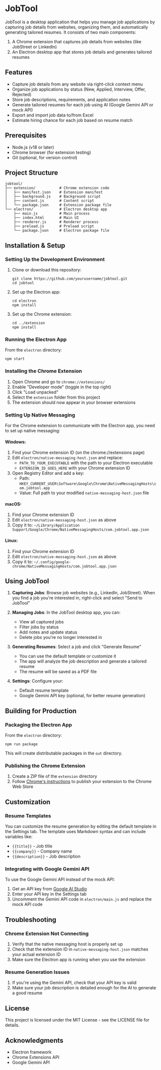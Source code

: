# JobTool

JobTool is a desktop application that helps you manage job applications by capturing job details from websites, organizing them, and automatically generating tailored resumes. It consists of two main components:

1. A Chrome extension that captures job details from websites (like JobStreet or LinkedIn)
2. An Electron desktop app that stores job details and generates tailored resumes

## Features

- Capture job details from any website via right-click context menu
- Organize job applications by status (New, Applied, Interview, Offer, Rejected)
- Store job descriptions, requirements, and application notes
- Generate tailored resumes for each job using AI (Google Gemini API or mock API)
- Export and import job data to/from Excel
- Estimate hiring chance for each job based on resume match

## Prerequisites

- Node.js (v18 or later)
- Chrome browser (for extension testing)
- Git (optional, for version control)

## Project Structure

```
jobtool/
├── extension/           # Chrome extension code
│   ├── manifest.json    # Extension manifest
│   ├── background.js    # Background script
│   ├── content.js       # Content script
│   └── package.json     # Extension package file
└── electron/            # Electron desktop app
    ├── main.js          # Main process
    ├── index.html       # Main UI
    ├── renderer.js      # Renderer process
    ├── preload.js       # Preload script
    └── package.json     # Electron package file
```

## Installation & Setup

### Setting Up the Development Environment

1. Clone or download this repository:
   ```
   git clone https://github.com/yourusername/jobtool.git
   cd jobtool
   ```

2. Set up the Electron app:
   ```
   cd electron
   npm install
   ```

3. Set up the Chrome extension:
   ```
   cd ../extension
   npm install
   ```

### Running the Electron App

From the `electron` directory:
```
npm start
```

### Installing the Chrome Extension

1. Open Chrome and go to `chrome://extensions/`
2. Enable "Developer mode" (toggle in the top right)
3. Click "Load unpacked"
4. Select the `extension` folder from this project
5. The extension should now appear in your browser extensions

### Setting Up Native Messaging

For the Chrome extension to communicate with the Electron app, you need to set up native messaging:

#### Windows:

1. Find your Chrome extension ID (on the chrome://extensions page)
2. Edit `electron/native-messaging-host.json` and replace:
   - `PATH_TO_YOUR_EXECUTABLE` with the path to your Electron executable
   - `EXTENSION_ID_GOES_HERE` with your Chrome extension ID
3. Open Registry Editor and add a key:
   - Path: `HKEY_CURRENT_USER\Software\Google\Chrome\NativeMessagingHosts\com.jobtool.app`
   - Value: Full path to your modified `native-messaging-host.json` file

#### macOS:

1. Find your Chrome extension ID
2. Edit `electron/native-messaging-host.json` as above
3. Copy it to: `~/Library/Application Support/Google/Chrome/NativeMessagingHosts/com.jobtool.app.json`

#### Linux:

1. Find your Chrome extension ID
2. Edit `electron/native-messaging-host.json` as above
3. Copy it to: `~/.config/google-chrome/NativeMessagingHosts/com.jobtool.app.json`

## Using JobTool

1. **Capturing Jobs**: Browse job websites (e.g., LinkedIn, JobStreet). When you find a job you're interested in, right-click and select "Send to JobTool"

2. **Managing Jobs**: In the JobTool desktop app, you can:
   - View all captured jobs
   - Filter jobs by status
   - Add notes and update status
   - Delete jobs you're no longer interested in

3. **Generating Resumes**: Select a job and click "Generate Resume"
   - You can use the default template or customize it
   - The app will analyze the job description and generate a tailored resume
   - The resume will be saved as a PDF file

4. **Settings**: Configure your:
   - Default resume template
   - Google Gemini API key (optional, for better resume generation)

## Building for Production

### Packaging the Electron App

From the `electron` directory:
```
npm run package
```

This will create distributable packages in the `out` directory.

### Publishing the Chrome Extension

1. Create a ZIP file of the `extension` directory
2. Follow [Chrome's instructions](https://developer.chrome.com/docs/webstore/publish/) to publish your extension to the Chrome Web Store

## Customization

### Resume Templates

You can customize the resume generation by editing the default template in the Settings tab. The template uses Markdown syntax and can include variables like:

- `{{title}}` - Job title
- `{{company}}` - Company name
- `{{description}}` - Job description

### Integrating with Google Gemini API

To use the Google Gemini API instead of the mock API:

1. Get an API key from [Google AI Studio](https://ai.google.dev/)
2. Enter your API key in the Settings tab
3. Uncomment the Gemini API code in `electron/main.js` and replace the mock API code

## Troubleshooting

### Chrome Extension Not Connecting

1. Verify that the native messaging host is properly set up
2. Check that the extension ID in `native-messaging-host.json` matches your actual extension ID
3. Make sure the Electron app is running when you use the extension

### Resume Generation Issues

1. If you're using the Gemini API, check that your API key is valid
2. Make sure your job description is detailed enough for the AI to generate a good resume

## License

This project is licensed under the MIT License - see the LICENSE file for details.

## Acknowledgments

- Electron framework
- Chrome Extensions API
- Google Gemini API
